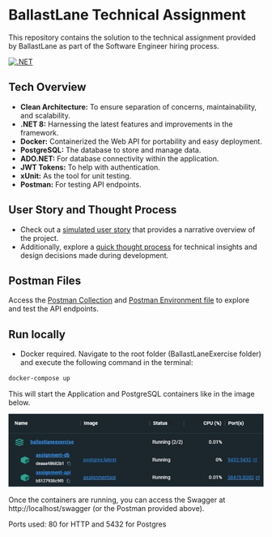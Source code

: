 # BallastLane Technical Assignment

This repository contains the solution to the technical assignment provided by BallastLane as part of the Software Engineer hiring process.

[![.NET](https://github.com/Plluz/BallastLaneExercise/actions/workflows/dotnet.yml/badge.svg?branch=main)](https://github.com/Plluz/BallastLaneExercise/actions/workflows/dotnet.yml)

## Tech Overview

- **Clean Architecture:** To ensure separation of concerns, maintainability, and scalability.
- **.NET 8:** Harnessing the latest features and improvements in the framework.
- **Docker:** Containerized the Web API for portability and easy deployment.
- **PostgreSQL:** The database to store and manage data.
- **ADO.NET:** For database connectivity within the application.
- **JWT Tokens:** To help with authentication.
- **xUnit:** As the tool for unit testing.
- **Postman:** For testing API endpoints.

## User Story and Thought Process

- Check out a [simulated user story](docs/user-story.txt) that provides a narrative overview of the project.
- Additionally, explore a [quick thought process](docs/thought-process.txt) for technical insights and design decisions made during development.

## Postman Files

Access the [Postman Collection](docs/postman/BallastLaneAssignment.postman_collection) and [Postman Environment file](docs/postman/BallastLaneAssignment.postman_environment) to explore and test the API endpoints.

## Run locally

- Docker required. Navigate to the root folder (BallastLaneExercise folder) and execute the following command in the terminal:

```bash
docker-compose up
```

This will start the Application and PostgreSQL containers like in the image below.

![Image](docs/containers.jpg)

Once the containers are running, you can access the Swagger at http://localhost/swagger (or the Postman provided above).

Ports used: 80 for HTTP and 5432 for Postgres
